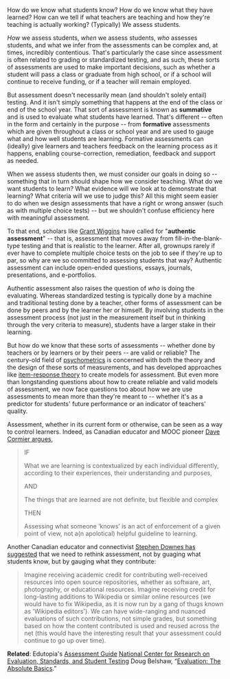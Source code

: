 How do we know what students know?  How do we know what they have learned?  How can we tell if what teachers are teaching and how they're teaching is actually working?  (Typically) We assess students.  

*How* we assess students, *when* we assess students, *who* assesses students, and what we infer from the assessments can be complex and, at times, incredibly contentious.  That's particularly the case since assessment is often related to grading or standardized testing, and as such, these sorts of assessments are used to make important decisions, such as whether a student will pass a class or graduate from high school, or if a school will continue to receive funding, or if a teacher will remain employed.

But assessment doesn't necessarily mean (and shouldn't solely entail) testing.  And it isn't simply something that happens at the end of the class or end of the school year.  That sort of assessment is known as **summative** and is used to evaluate what students have learned.  That's different -- often in the form and certainly in the purpose -- from **formative** assessments which are given throughout a class or school year and are used to gauge what and how well students are learning.  Formative assessments can (ideally) give learners and teachers feedback on the learning process as it happens, enabling course-correction, remediation, feedback and support as needed.

When we assess students then, we must consider our goals in doing so -- something that in turn should shape how we consider teaching.  What do we want students to learn?  What evidence will we look at to demonstrate that learning?  What criteria will we use to judge this?  All this might seem easier to do when we design assessments that have a right or wrong answer (such as with multiple choice tests) -- but we shouldn't confuse efficiency here with meaningful assessment.

To that end, scholars like [Grant Wiggins](http://grantwiggins.wordpress.com/) have called for "**authentic assessment**" -- that is, assessment that moves away from fill-in-the-blank-type testing and that is realistic to the learner.  After all, grownups rarely if ever have to complete multiple choice tests on the job to see if they're up to par, so why are we so committed to assessing students that way?  Authentic assessment can include open-ended questions, essays, journals, presentations, and e-portfolios.

Authentic assessment also raises the question of *who* is doing the evaluating. Whereas standardized testing is typically done by a machine and traditional testing done by a teacher, other forms of assessment can be done by peers and by the learner her or himself.  By involving students in the assessment process (not just in the measurement itself but in thinking through the very criteria to measure), students have a larger stake in their learning.

But how do we know that these sorts of assessments -- whether done by teachers or by learners or by their peers -- are valid or reliable?  The century-old field of [psychometrics](http://en.wikipedia.org/wiki/Psychometrics) is concerned with both the theory and the design of these sorts of measurements, and has developed approaches like [item-response theory](http://en.wikipedia.org/wiki/Item_response_theory) to create models for assessment.  But even more than longstanding questions about how to create reliable and valid models of assessment, we now face questions too about how we are use assessments to mean more than they're meant to -- whether it's as a predictor for students' future performance or an indicator of teachers' quality.

Assessment, whether in its current form or otherwise, can be seen as a way to control learners. Indeed, as Canadian educator and MOOC pioneer [Dave Cormier argues](http://davecormier.com/edblog/2012/08/16/rhizomatic-learning-and-moocs-assessment/), 

>IF
>
>What we are learning is contextualized by each individual differently, according to their experiences, their understanding and purposes,
>
>AND
>
>The things that are learned are not definite, but flexible and complex
>
>THEN
>
>Assessing what someone ‘knows’ is an act of enforcement of a given point of view, not a(n apolotical) helpful guideline to learning.

Another Canadian educator and connectivist [Stephen Downes has suggested](http://halfanhour.blogspot.ca/2012/08/new-forms-of-assessment-measuring-what.html) that we need to rethink assessment, not by guaging what students know, but by gauging what they contribute:

>Imagine receiving academic credit for contributing well-received resources into open source repositories, whether as software, art, photography, or educational resources. Imagine receiving credit for long-lasting additions to Wikipedia or similar online resources (we would have to fix Wikipedia, as it is now run by a gang of thugs known as 'Wikipedia editors'). We can have wide-ranging and nuanced evaluations of such contributions, not simple grades, but something based on how the content contributed is used and reused across the net (this would have the interesting result that your assessment could continue to go up over time).

**Related**:
Edutopia's [Assessment Guide](http://www.edutopia.org/assessment-guide)
[National Center for Research on Evaluation, Standards, and Student Testing](http://www.cse.ucla.edu/)
Doug Belshaw, “[Evaluation: The Absolute Basics](http://dougbelshaw.com/blog/2012/08/16/evaluation-the-absolute-basics/).”